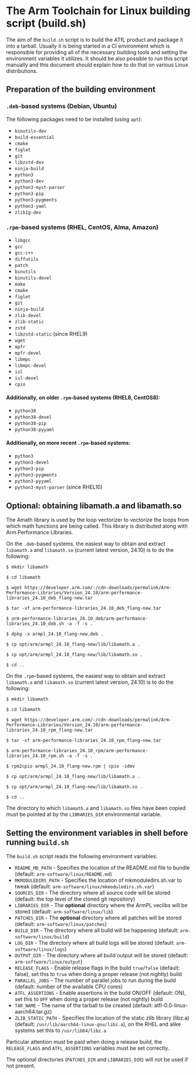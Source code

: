 # The Arm Toolchain for Linux building script (build.sh)

The aim of the `build.sh` script is to build the ATfL product and package it
into a tarball. Usually it is being started in a CI environment which is
responsible for providing all of the necessary building tools and setting
the environment variables it utilizes. It should be also possible to run
this script manually and this document should explain how to do that on
various Linux distributions.

## Preparation of the building environment

### `.deb`-based systems (Debian, Ubuntu)

The following packages need to be installed (using `apt`):

- `binutils-dev`
- `build-essential`
- `cmake`
- `figlet`
- `git`
- `libzstd-dev`
- `ninja-build`
- `python3`
- `python3-dev`
- `python3-myst-parser`
- `python3-pip`
- `python3-pygments`
- `python3-yaml`
- `zlib1g-dev`

### `.rpm`-based systems (RHEL, CentOS, Alma, Amazon)

- `libgcc`
- `gcc`
- `gcc-c++`
- `diffutils`
- `patch`
- `binutils`
- `binutils-devel`
- `make`
- `cmake`
- `figlet`
- `git`
- `ninja-build`
- `zlib-devel`
- `zlib-static`
- `zstd`
- `libzstd-static` (since RHEL9)
- `wget`
- `mpfr`
- `mpfr-devel`
- `libmpc`
- `libmpc-devel`
- `isl`
- `isl-devel`
- `cpio`

#### Additionally, on older `.rpm`-based systems (RHEL8, CentOS8):

- `python38`
- `python38-devel`
- `python38-pip`
- `python38-pyyaml`

#### Additionally, on more recent `.rpm`-based systems:

- `python3`
- `python3-devel`
- `python3-pip`
- `python3-pygments`
- `python3-pyyaml`
- `python3-myst-parser` (since RHEL10)

## Optional: obtaining libamath.a and libamath.so

The Amath library is used by the loop vectorizer to vectorize the loops from
which math functions are being called. This library is distributed along with
Arm Performance Libraries.

On the `.deb`-based systems, the easiest way to obtain and extract `libamath.a`
and `libamath.so` (current latest version, 24.10) is to do the following:

```
$ mkdir libamath

$ cd libamath

$ wget https://developer.arm.com/-/cdn-downloads/permalink/Arm-Performance-Libraries/Version_24.10/arm-performance-libraries_24.10_deb_flang-new.tar

$ tar -xf arm-performance-libraries_24.10_deb_flang-new.tar

$ arm-performance-libraries_24.10_deb/arm-performance-libraries_24.10_deb.sh -a -f -s .

$ dpkg -x armpl_24.10_flang-new.deb .

$ cp opt/arm/armpl_24.10_flang-new/lib/libamath.a .

$ cp opt/arm/armpl_24.10_flang-new/lib/libamath.so .

$ cd ..
```

On the `.rpm`-based systems, the easiest way to obtain and extract `libamath.a`
and `libamath.so` (current latest version, 24.10) is to do the following:

```
$ mkdir libamath

$ cd libamath

$ wget https://developer.arm.com/-/cdn-downloads/permalink/Arm-Performance-Libraries/Version_24.10/arm-performance-libraries_24.10_rpm_flang-new.tar

$ tar -xf arm-performance-libraries_24.10_rpm_flang-new.tar

$ arm-performance-libraries_24.10_rpm/arm-performance-libraries_24.10_rpm.sh -a -f -s .

$ rpm2cpio armpl_24.10_flang-new.rpm | cpio -idmv

$ cp opt/arm/armpl_24.10_flang-new/lib/libamath.a .

$ cp opt/arm/armpl_24.10_flang-new/lib/libamath.so .

$ cd ..
```

The directory to which `libamath.a` and `libamath.so` files have been copied
must be pointed at by the `LIBRARIES_DIR` environmental variable.

## Setting the environment variables in shell before running `build.sh`

The `build.sh` script reads the following environment variables:

- `README_MD_PATH` - Specifies the location of the README.md file to bundle
  (default: `arm-software/linux/README.md`)
- `MKMODULEDIRS_PATH` - Specifies the location of mkmoduledirs.sh.var to tweak
  (default: `arm-software/linux/mkmoduledirs.sh.var`)
- `SOURCES_DIR` - The directory where all source code will be stored
  (default: the top level of the cloned git repository)
- `LIBRARIES_DIR` - The **optional** directory where the ArmPL veclibs will be stored
  (default: `arm-software/linux/lib`)
- `PATCHES_DIR` - The **optional** directory where all patches will be stored
  (default: `arm-software/linux/patches`)
- `BUILD_DIR` - The directory where all build will be happening
  (default: `arm-software/linux/build`)
- `LOG_DIR` - The directory where all build logs will be stored
  (default: `arm-software/linux/logs`)
- `OUTPUT_DIR` - The directory where all build output will be stored
  (default: `arm-software/linux/output`)
- `RELEASE_FLAGS` - Enable release flags in the build `true`/`false`
  (default: false), set this to `true` when doing a proper release (not nightly) build
- `PARALLEL_JOBS` - The number of parallel jobs to run during the build
  (default: number of the available CPU cores)
- `ATFL_ASSERTIONS` - Enable assertions in the build ON/OFF
  (default: ON), set this to `OFF` when doing a proper release (not nightly) build
- `TAR_NAME` - The name of the tarball to be created
  (default: atfl-0.0-linux-aarch64.tar.gz)
- `ZLIB_STATIC_PATH` - Specifies the location of the static zlib library (libz.a)
  (default: `/usr/lib/aarch64-linux-gnu/libz.a`), on the RHEL and alike systems set this to `/usr/lib64/libz.a`

Particular attention must be paid when doing a release build, the
`RELEASE_FLAGS` and `ATFL_ASSERTIONS` variables must be set correctly.

The optional directories (`PATCHES_DIR` and `LIBRARIES_DIR`) will not be used
if not present.
